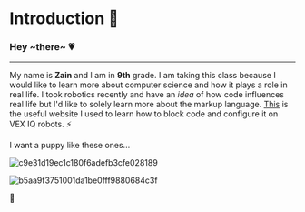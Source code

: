 # Introduction 🍁
### Hey ~there~ 💗
---
My name is **Zain** and I am in **9th** grade. I am taking this class because I would like to learn more about computer science and how it plays a role in real life.
I took robotics recently and have an *idea* of how code influences real life but I'd like to solely learn more about the markup language. 
[This](https://www.cs2n.org/u/track_progress?id=467) is the useful website I used to learn how to block code and configure it on VEX IQ robots. ⚡

I want a puppy like these ones...

![c9e31d19ec1c180f6adefb3cfe028189](https://user-images.githubusercontent.com/123292242/215846748-c9833b4d-1334-4407-8cf6-1cacaec94da8.jpg)

![b5aa9f3751001da1be0fff9880684c3f](https://user-images.githubusercontent.com/123292242/215847107-aa3be29a-403f-4600-9c25-e5e3ff3c76c2.jpg)

🐶
